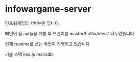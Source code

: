 # infowargame-server
인포워게임의 서버부분 입니다.

메인이 될 api들을 개발 후 브랜치를 master/hotfix/dev로 나누었습니다.

현재 readme를 쓰는 작업이 진행되고 있습니다


기술 스택
koa.js
mariadb

